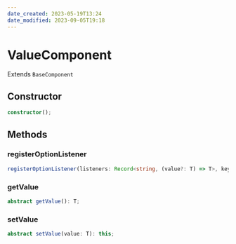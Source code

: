 ```yaml
---
date_created: 2023-05-19T13:24
date_modified: 2023-09-05T19:18
---
```

# ValueComponent

Extends `BaseComponent`

## Constructor

```ts
constructor();
```

## Methods

### registerOptionListener

```ts
registerOptionListener(listeners: Record<string, (value?: T) => T>, key: string): this;
```

### getValue

```ts
abstract getValue(): T;
```

### setValue

```ts
abstract setValue(value: T): this;
```
